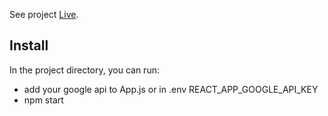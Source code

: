See project [Live](https://rocky-refuge-97967.herokuapp.com).

## Install

In the project directory, you can run:

- add your google api to App.js or in .env REACT_APP_GOOGLE_API_KEY
- npm start
